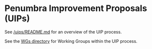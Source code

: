 # Penumbra Improvement Proposals (UIPs)

See [/uips/README.md](./uips/README.md) for an overview of the UIP process.

See the [WGs directory](./uips/wgs/README.md) for Working Groups within the UIP process.
